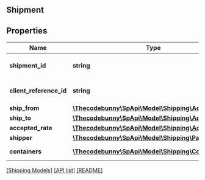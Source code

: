 ## Shipment

## Properties

Name | Type | Description | Notes
------------ | ------------- | ------------- | -------------
**shipment_id** | **string** | The unique shipment identifier. |
**client_reference_id** | **string** | Client reference id. |
**ship_from** | [**\Thecodebunny\SpApi\Model\Shipping\Address**](Address.md) |  |
**ship_to** | [**\Thecodebunny\SpApi\Model\Shipping\Address**](Address.md) |  |
**accepted_rate** | [**\Thecodebunny\SpApi\Model\Shipping\AcceptedRate**](AcceptedRate.md) |  | [optional]
**shipper** | [**\Thecodebunny\SpApi\Model\Shipping\Party**](Party.md) |  | [optional]
**containers** | [**\Thecodebunny\SpApi\Model\Shipping\Container[]**](Container.md) | A list of container. |

[[Shipping Models]](../) [[API list]](../../Api) [[README]](../../../README.md)
